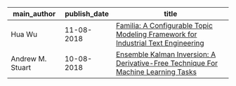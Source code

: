 main_author|publish_date|title
---|---|---
Hua Wu|11-08-2018|[Familia: A Configurable Topic Modeling Framework for Industrial Text   Engineering](http://arxiv.org/abs/1808.03733v2)
Andrew M. Stuart|10-08-2018|[Ensemble Kalman Inversion: A Derivative-Free Technique For Machine   Learning Tasks](http://arxiv.org/abs/1808.03620v1)
